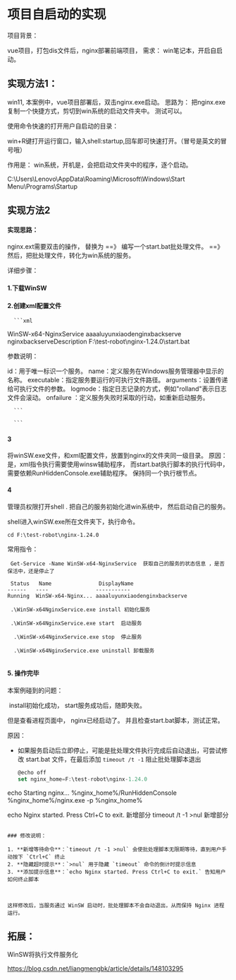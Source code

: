 # 项目自启动的实现

项目背景： 

   vue项目，打包dis文件后，nginx部署前端项目， 需求： win笔记本，开启自启动。



##  实现方法1：

 win11, 本案例中，vue项目部署后，双击nginx.exe启动。   思路为： 把nginx.exe复制一个快捷方式，剪切到win系统的启动文件夹中。 测试可以。



使用命令快速的打开用户自启动的目录：

win+R键打开运行窗口，输入shell:startup,回车即可快速打开。（冒号是英文的冒号哦）

作用是： win系统，开机是，会把启动文件夹中的程序，逐个启动。

C:\Users\Lenovo\AppData\Roaming\Microsoft\Windows\Start Menu\Programs\Startup



## 实现方法2

#### 实现思路：

   nginx.ext需要双击的操作，  替换为   ==》  编写一个start.bat批处理文件。 ==》然后，把批处理文件，转化为win系统的服务。



详细步骤：

####  1.下载WinSW

####   2.创建xml配置文件

      ```xml
<service>
<id>WinSW-x64-NginxService</id>
<name>aaaaluyunxiaodenginxbackserve</name>
<description>nginxbackserveDescription</description>
<executable>F:\test-robot\nginx-1.24.0\start.bat</executable>
</service>


参数说明：

id：用于唯一标识一个服务。
name：定义服务在Windows服务管理器中显示的名称。
executable：指定服务要运行的可执行文件路径。
arguments：设置传递给可执行文件的参数。
logmode：指定日志记录的方式，例如"rolland"表示日志文件会滚动。
onfailure ：定义服务失败时采取的行动，如重新启动服务。

      ```

      ```

#### 3

将winSW.exe文件，和xml配置文件，放置到nginx的文件夹同一级目录。 原因：是，xml指令执行需要使用winsw辅助程序， 而start.bat执行脚本的执行代码中，需要依赖RunHiddenConsole.exe辅助程序。 保持同一个执行根节点。

#### 4

管理员权限打开shell . 把自己的服务初始化进win系统中， 然后启动自己的服务。

shell进入winSW.exe所在文件夹下，执行命令。

```
cd F:\test-robot\nginx-1.24.0
```



常用指令：

```
 Get-Service -Name WinSW-x64-NginxService  获取自己的服务的状态信息 ，是否保活中，还是停止了  
 
 Status   Name               DisplayName
------   ----               -----------
Running  WinSW-x64-Nginx... aaaaluyunxiaodenginxbackserve
```



```
 .\WinSW-x64NginxService.exe install 初始化服务
 
 .\WinSW-x64NginxService.exe start  启动服务
 
  .\WinSW-x64NginxService.exe stop  停止服务
  
  .\WinSW-x64NginxService.exe uninstall 卸载服务
 
```

####  5. 操作完毕



 本案例碰到的问题：

​     install初始化成功， start服务成功后，随即失败。  

   但是查看进程页面中，  nginx已经启动了。   并且检查start.bat脚本，测试正常。

 原因：

- 如果服务启动后立即停止，可能是批处理文件执行完成后自动退出，可尝试修改 start.bat 文件，在最后添加 `timeout /t -1` 阻止批处理脚本退出

   ```js
   @echo off
   set nginx_home=F:\test-robot\nginx-1.24.0
   ```

echo Starting nginx...
%nginx_home%/RunHiddenConsole %nginx_home%/nginx.exe -p %nginx_home%

echo Nginx started. Press Ctrl+C to exit.   新增部分
timeout /t -1 >nul    新增部分
```

### 修改说明：

1. **新增等待命令**：`timeout /t -1 >nul` 会使批处理脚本无限期等待，直到用户手动按下 `Ctrl+C` 终止
2. **隐藏超时提示**：`>nul` 用于隐藏 `timeout` 命令的倒计时提示信息
3. **添加提示信息**：`echo Nginx started. Press Ctrl+C to exit.` 告知用户如何终止脚本



这样修改后，当服务通过 WinSW 启动时，批处理脚本不会自动退出，从而保持 Nginx 进程运行。
```





## 拓展：

WinSW将执行文件服务化 

https://blog.csdn.net/liangmengbk/article/details/148103295















   